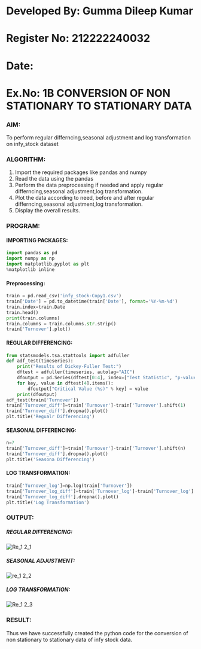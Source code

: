 # Developed By: Gumma Dileep Kumar

# Register No: 212222240032

# Date: 

# Ex.No: 1B                     CONVERSION OF NON STATIONARY TO STATIONARY DATA


### AIM:
To perform regular differncing,seasonal adjustment and log transformation on infy_stock dataset

### ALGORITHM:
1. Import the required packages like pandas and numpy
2. Read the data using the pandas
3. Perform the data preprocessing if needed and apply regular differncing,seasonal adjustment,log transformation.
4. Plot the data according to need, before and after regular differncing,seasonal adjustment,log transformation.
5. Display the overall results.
### PROGRAM:
#### IMPORTING PACKAGES:
```python
import pandas as pd
import numpy as np
import matplotlib.pyplot as plt
%matplotlib inline
```

#### Preprocessing:
```python
train = pd.read_csv('infy_stock-Copy1.csv')
train['Date'] = pd.to_datetime(train['Date'], format='%Y-%m-%d')
train.index=train.Date
train.head()
print(train.columns)
train.columns = train.columns.str.strip()
train['Turnover'].plot()
```

#### REGULAR DIFFERENCING:
```python
from statsmodels.tsa.stattools import adfuller
def adf_test(timeseries):
    print("Results of Dickey-Fuller Test:")
    dftest = adfuller(timeseries, autolag="AIC")
    dfoutput = pd.Series(dftest[0:4], index=["Test Statistic", "p-value", "#Lags Used", "Number of Observations Used"])
    for key, value in dftest[4].items():
        dfoutput["Critical Value (%s)" % key] = value
    print(dfoutput)
adf_test(train['Turnover'])
train['Turnover_diff']=train['Turnover']-train['Turnover'].shift(1)
train['Turnover_diff'].dropna().plot()
plt.title('Regualr Differencing')
```

#### SEASONAL DIFFERENCING:
```python
n=7
train['Turnover_diff']=train['Turnover']-train['Turnover'].shift(n)
train['Turnover_diff'].dropna().plot()
plt.title('Seasona Differencing')

```

#### LOG TRANSFORMATION:
```python
train['Turnover_log']=np.log(train['Turnover'])
train['Turnover_log_diff']=train['Turnover_log']-train['Turnover_log'].shift(1)
train['Turnover_log_diff'].dropna().plot()
plt.title('Log Transformation')
```


### OUTPUT:


##### REGULAR DIFFERENCING:

![Re_1 2_1](https://github.com/user-attachments/assets/b2112a16-5849-4ac6-afdb-b4f83761b795)



##### SEASONAL ADJUSTMENT:

![re_1 2_2](https://github.com/user-attachments/assets/3b00aaa7-9d5c-421f-9c12-c58644a2bd1d)



##### LOG TRANSFORMATION:

![Re_1 2_3](https://github.com/user-attachments/assets/31755f97-a66a-4494-92be-8882c2856516)



### RESULT:

Thus we have successfully created the python code for the conversion of non stationary to stationary data of infy stock data.
